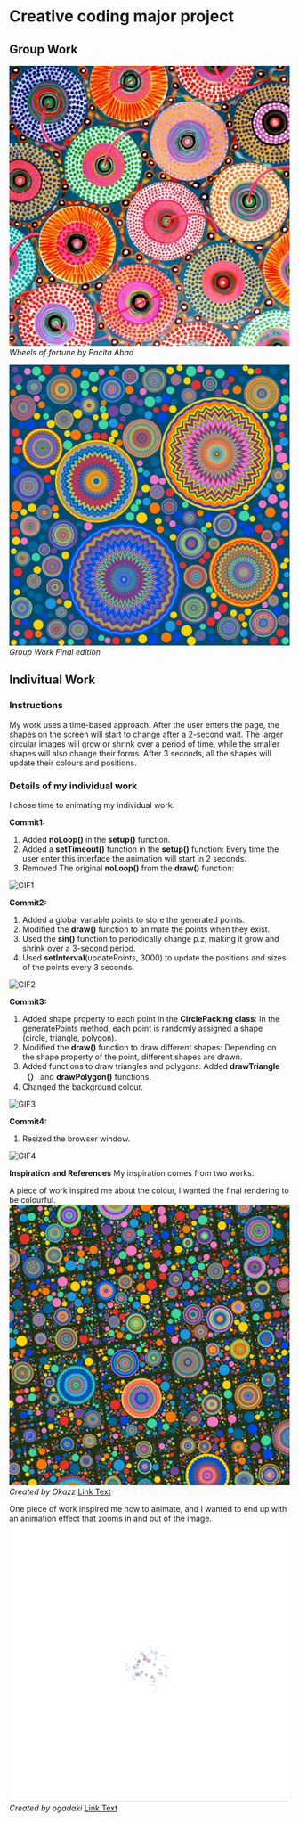 # Creative coding major project
## Group Work
![An image of Group Work Reference](assets/Pacita%20Abad%20Wheels%20of%20fortune.jpg)
_Wheels of fortune by Pacita Abad_

![An image of Group Work Reference](assets/Group%20Work.png)
_Group Work Final edition_

## Indivitual Work
### Instructions
My work uses a time-based approach. After the user enters the page, the shapes on the screen will start to change after a 2-second wait. The larger circular images will grow or shrink over a period of time, while the smaller shapes will also change their forms. After 3 seconds, all the shapes will update their colours and positions.

### Details of my individual work
I chose time to animating my individual work.

**Commit1:**
1. Added **noLoop()** in the **setup()** function.
2. Added a **setTimeout()** function in the **setup()** function: Every time the user enter this interface the animation will start in 2 seconds.
3. Removed The original **noLoop()** from the **draw()** function:

![GIF1](assets/version1.gif)

**Commit2:**
1. Added a global variable points to store the generated points.
2. Modified the **draw()** function to animate the points when they exist.
3. Used the **sin()** function to periodically change p.z, making it grow and shrink over a 3-second period.
4. Used **setInterval**(updatePoints, 3000) to update the positions and sizes of the points every 3 seconds.

![GIF2](assets/version2.gif)

**Commit3:**
1. Added shape property to each point in the **CirclePacking class**: In the generatePoints method, each point is randomly assigned a shape (circle, triangle, polygon).
2. Modified the **draw()** function to draw different shapes: Depending on the shape property of the point, different shapes are drawn.
3. Added functions to draw triangles and polygons: Added **drawTriangle（）** and **drawPolygon()** functions.
4. Changed the background colour.

![GIF3](assets/version3.gif)

**Commit4:**
1. Resized the browser window.

![GIF4](assets/version4.gif)

**Inspiration and References**
My inspiration comes from two works. 

A piece of work inspired me about the colour, I wanted the final rendering to be colourful. 
![An image of Inspiration](assets/inspiration2.png)
_Created by Okazz_
[Link Text](https://openprocessing.org/sketch/2168750)


One piece of work inspired me how to animate, and I wanted to end up with an animation effect that zooms in and out of the image.
![GIF5](assets/inspiration1.GIF)
_Created by ogadaki_
[Link Text](https://openprocessing.org/sketch/2268138)